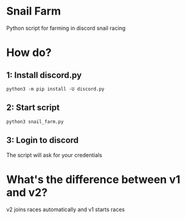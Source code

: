 # Snail Farm
Python script for farming in discord snail racing

# How do?
## 1: Install discord.py
`python3 -m pip install -U discord.py`
## 2: Start script
`python3 snail_farm.py`
## 3: Login to discord
The script will ask for your credentials

# What's the difference between v1 and v2?
v2 joins races automatically and v1 starts races
